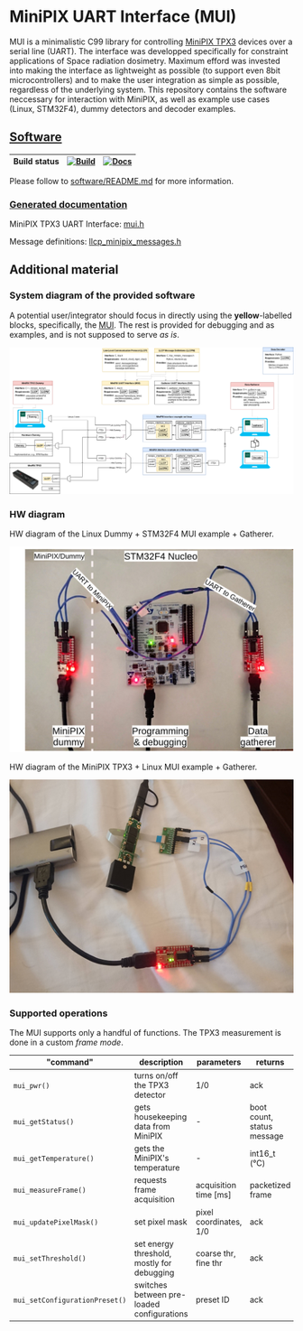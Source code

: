 # MiniPIX UART Interface (MUI)

MUI is a minimalistic C99 library for controlling [MiniPIX TPX3](https://advacam.com/camera/minipix-tpx3) devices over a serial line (UART).
The interface was developped specifically for constraint applications of Space radiation dosimetry.
Maximum efford was invested into making the interface as lightweight as possible (to support even 8bit microcontrollers) and to make the user integration as simple as possible, regardless of the underlying system.
This repository contains the software neccessary for interaction with MiniPIX, as well as example use cases (Linux, STM32F4), dummy detectors and decoder examples.

## [Software](https://github.com/klaxalk/tpx_lunar_lander/tree/master/software)

| Build status | [![Build](https://github.com/klaxalk/minipix_uart_interface/workflows/Build/badge.svg)](https://github.com/klaxalk/minipix_uart_interface/actions) | [![Docs](https://github.com/klaxalk/minipix_uart_interface/workflows/Docs/badge.svg)](https://github.com/klaxalk/minipix_uart_interface/actions) |
|--------------|----------------------------------------------------------------------------------------------------------------------------------------------------|--------------------------------------------------------------------------------------------------------------------------------------------------|

Please follow to [software/README.md](./software/README.md) for more information.

### [Generated documentation](https://klaxalk.github.io/minipix_uart_interface/)

MiniPIX TPX3 UART Interface: [mui.h](https://klaxalk.github.io/minipix_uart_interface/mui_2include_2mui_8h.html)

Message definitions: [llcp_minipix_messages.h](https://klaxalk.github.io/minipix_uart_interface/mui_2include_2llcp_2llcp__minipix__messages_8h.html)

## Additional material

### System diagram of the provided software

A potential user/integrator should focus in directly using the **yellow**-labelled blocks, specifically, the [MUI](./software/mui/README.md).
The rest is provided for debugging and as examples, and is not supposed to serve _as is_.

[![](./fig/diagram.png)](./fig/diagram.pdf)

### HW diagram

HW diagram of the Linux Dummy + STM32F4 MUI example + Gatherer.

![](fig/hw_diagram_labels.png)

HW diagram of the MiniPIX TPX3 + Linux MUI example + Gatherer.

![](fig/uart_minipix_pinout.jpg)

### Supported operations

The MUI supports only a handful of functions.
The TPX3 measurement is done in a custom _frame mode_.

| "command"                      | description                                | parameters             | returns                    |
|--------------------------------|--------------------------------------------|------------------------|----------------------------|
| `mui_pwr()`                    | turns on/off the TPX3 detector             | 1/0                    | ack                        |
| `mui_getStatus()`              | gets housekeeping data from MiniPIX        | -                      | boot count, status message |
| `mui_getTemperature()`         | gets the MiniPIX's temperature             | -                      | int16_t (°C)               |
| `mui_measureFrame()`           | requests frame acquisition                 | acquisition time [ms]  | packetized frame           |
| `mui_updatePixelMask()`        | set pixel mask                             | pixel coordinates, 1/0 | ack                        |
| `mui_setThreshold()`           | set energy threshold, mostly for debugging | coarse thr, fine thr   | ack                        |
| `mui_setConfigurationPreset()` | switches between pre-loaded configurations | preset ID              | ack                        |
